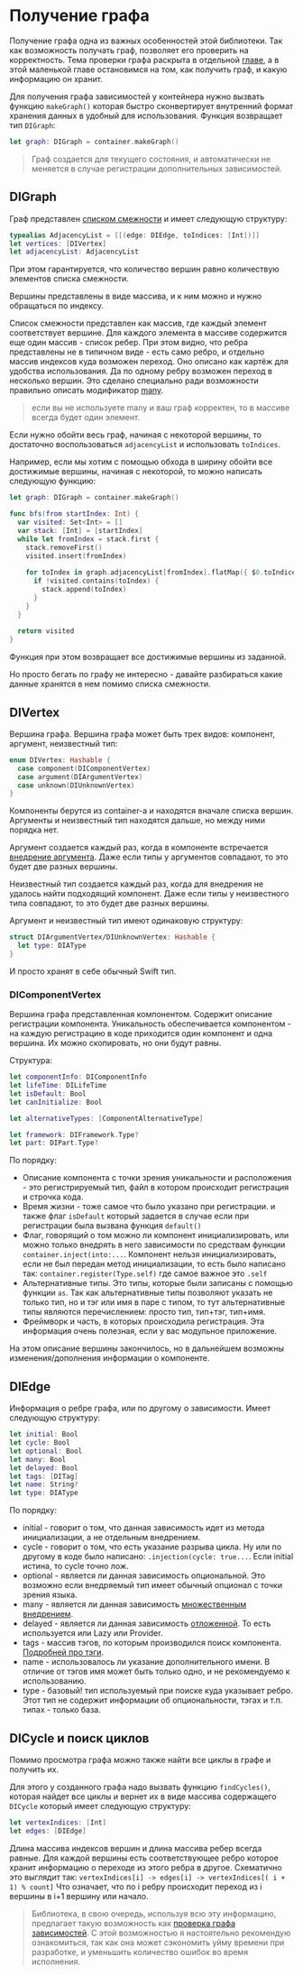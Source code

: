 # Получение графа
Получение графа одна из важных особенностей этой библиотеки. Так как возможность получать граф, позволяет его проверить на корректность. Тема проверки графа раскрыта в отдельной [главе](graph_validation.md), а в этой маленькой главе остановимся на том, как получить граф, и какую информацию он хранит.

Для получения графа зависимостей у контейнера нужно вызвать функцию `makeGraph()` которая быстро сконвертирует внутренний формат хранения данных в удобный для использования. Функция возвращает тип `DIGraph`:
```Swift
let graph: DIGraph = container.makeGraph()
```

> Граф создается для текущего состояния, и автоматически не меняется в случае регистрации дополнительных зависимостей.

## DIGraph
Граф представлен [списком смежности](https://ru.wikipedia.org/wiki/%D0%A1%D0%BF%D0%B8%D1%81%D0%BE%D0%BA_%D1%81%D0%BC%D0%B5%D0%B6%D0%BD%D0%BE%D1%81%D1%82%D0%B8) и имеет следующую структуру:
```Swift
typealias AdjacencyList = [[(edge: DIEdge, toIndices: [Int])]]
let vertices: [DIVertex]
let adjacencyList: AdjacencyList
```
При этом гарантируется, что количество вершин равно количествую элементов списка смежности.

Вершины представлены в виде массива, и к ним можно и нужно обращаться по индексу.

Список смежности представлен как массив, где каждый элемент соответствует вершине. Для каждого элемента в массиве содержится еще один массив - список ребер. При этом видно, что ребра представлены не в типичном виде - есть само ребро, и отдельно массив индексов куда возможен переход. Оно описано как картёж для удобства использования. Да по одному ребру возможен переход в несколько вершин. Это сделано специально ради возможности правильно описать модификатор [many](../Core/modificated_injection.md#Множественное-внедрение). 

> если вы не используете many и ваш граф корректен, то в массиве всегда будет один элемент.

Если нужно обойти весь граф, начиная с некоторой вершины, то достаточно воспользоваться `adjacencyList` и использовать `toIndices`. 

Например, если мы хотим с помощью обхода в ширину обойти все достижимые вершины, начиная с некоторой, то можно написать следующую функцию:
```Swift
let graph: DIGraph = container.makeGraph()

func bfs(from startIndex: Int) {
  var visited: Set<Int> = []
  var stack: [Int] = [startIndex]
  while let fromIndex = stack.first {
    stack.removeFirst()
    visited.insert(fromIndex)
    
    for toIndex in graph.adjacencyList[fromIndex].flatMap({ $0.toIndices }) {
      if !visited.contains(toIndex) {
        stack.append(toIndex)
      }
    }
  }
  
  return visited
}
```
Функция при этом возвращает все достижимые вершины из заданной.

Но просто бегать по графу не интересно - давайте разбираться какие данные хранятся в нем помимо списка смежности.

## DIVertex
Вершина графа. Вершина графа может быть трех видов: компонент, аргумент, неизвестный тип:
```Swift
enum DIVertex: Hashable {
  case component(DIComponentVertex)
  case argument(DIArgumentVertex)
  case unknown(DIUnknownVertex)
}
```
Компоненты берутся из container-а и находятся вначале списка вершин. Аргументы и неизвестный тип находятся дальше, но между ними порядка нет. 

Аргумент создается каждый раз, когда в компоненте встречается [внедрение аргумента](../Core/modificated_injection.md#Аргумент). Даже если типы у аргументов совпадают, то это будет две разных вершины.

Неизвестный тип создается каждый раз, когда для внедрения не удалось найти подходящий компонент. Даже если типы у неизвестного типа совпадают, то это будет две разных вершины.

Аргумент и неизвестный тип имеют одинаковую структуру:
```Swift
struct DIArgumentVertex/DIUnknownVertex: Hashable {
  let type: DIAType
}
```
И просто хранят в себе обычный Swift тип.

### DIComponentVertex
Вершина графа представленная компонентом. Содержит описание регистрации компонента. Уникальность обеспечивается компонентом - на каждую регистрацию в коде приходится один компонент и одна вершина. Их можно скопировать, но они будут равны.

Структура:
```Swift
let componentInfo: DIComponentInfo
let lifeTime: DILifeTime
let isDefault: Bool
let canInitialize: Bool

let alternativeTypes: [ComponentAlternativeType]

let framework: DIFramework.Type?
let part: DIPart.Type?
```

По порядку:
* Описание компонента с точки зрения уникальности и расположения - это регистрируемый тип, файл в котором происходит регистрация и строчка кода. 
* Время жизни - тоже самое что было указано при регистрации. и также флаг `isDefault` который задается в случае если при регистрации была вызвана функция `default()`
* Флаг, говорящий о том можно ли компонент инициализировать, или можно только внедрять в него зависимости по средствам функции `container.inject(into:...`. Компонент нельзя инициализировать, если не был передан метод инициализации, то есть было написано так: `container.register(Type.self)` где самое важное это `.self`
* Альтернативные типы. Это типы, которые были записаны с помощью функции `as`. Так как альтернативные  типы позволяют указать не только тип, но и тэг или имя в паре с типом, то тут альтернативные типы являются перечислением: просто тип, тип+тэг, тип+имя.
* Фреймворк и часть, в которых происходила регистрация. Эта информация очень полезная, если у вас модульное приложение.

На этом описание вершины закончилось, но в дальнейшем возможны изменения/дополнения информации о компоненте.

## DIEdge
Информация о ребре графа, или по другому о зависимости. Имеет следующую структуру:
```Swift
let initial: Bool
let cycle: Bool
let optional: Bool
let many: Bool
let delayed: Bool
let tags: [DITag]
let name: String? 
let type: DIAType
```

По порядку:
* initial - говорит о том, что данная зависимость идет из метода инициализации, а не отдельным внедрением. 
* cycle - говорит о том, что есть указание разрыва цикла. Ну или по другому в коде было написано: `.injection(cycle: true...`.  Если initial истина, то cycle точно лож.
* optional - является ли данная зависимость опциональной. Это возможно если внедряемый тип имеет обычный опционал с точки зрения языка.
* many - является ли данная зависимость [множественным внедрением](../core/modificated_injection.md#Множественное-внедрение).
* delayed - является ли данная зависимость [отложенной](../core/delayed_injection.md). То есть используется или Lazy или Provider.
* tags - массив тэгов, по которым производился поиск компонента. [Подробней про тэги](../core/modificated_injection.md#Тэги).
* name - использовалось ли указание дополнительного имени. В отличие от тэгов имя может быть только одно, и не рекомендуемо к использованию.
* type - базовый! тип используемый при поиске куда указывает ребро. Этот тип не содержит информации об опциональности, тэгах и т.п. типах - только база.

## DICycle и поиск циклов
Помимо просмотра графа можно также найти все циклы в графе и получить их.

Для этого у созданного графа надо вызвать функцию `findCycles()`, которая найдет все циклы и вернет их в виде массива содержащего `DICycle` который имеет следующую структуру:
```Swift
let vertexIndices: [Int]
let edges: [DIEdge]
```
Длина массива индексов вершин и длина массива ребер всегда равные. Для каждой вершины есть соответствующее ребро которое хранит информацию о переходе из этого ребра в другое. Схематично это выглядит так: `vertexIndices[i] -> edges[i] -> vertexIndices[( i + 1) % count]` Что означает, что по i ребру происходит переход из i вершины в i+1 вершину или начало.

> Библиотека, в свою очередь, используя всю эту информацию, предлагает такую возможность как [проверка графа зависимостей](graph_validation.md). С этой возможностью я настоятельно рекомендую ознакомиться, так как она может сэкономить уйму времени при разработке, и уменьшить количество ошибок во время исполнения.

